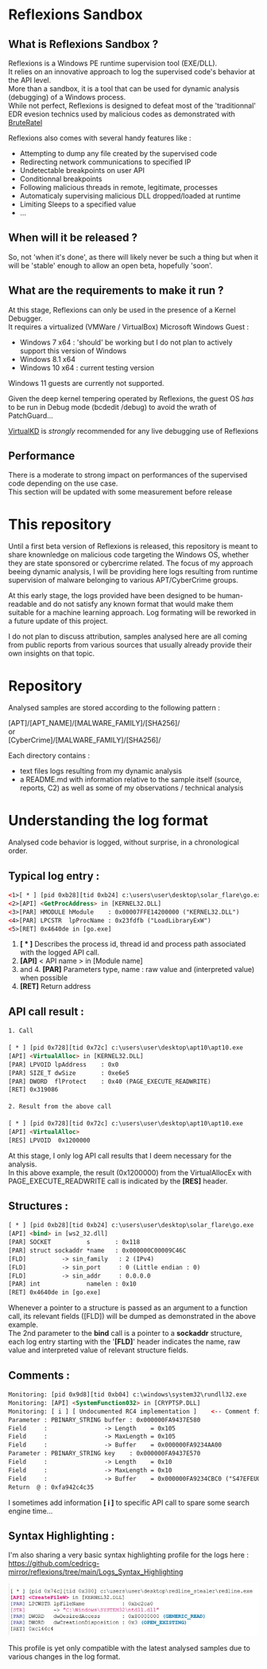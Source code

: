 # Reflexions Sandbox


## What is Reflexions Sandbox ?  

Reflexions is a Windows PE runtime supervision tool (EXE/DLL).  
It relies on an innovative approach to log the supervised code's behavior at the API level.  
More than a sandbox, it is a tool that can be used for dynamic analysis (debugging) of a Windows process.  
While not perfect, Reflexions is designed to defeat most of the 'traditionnal' EDR evesion technics used by malicious codes as demonstrated with [BruteRatel](https://cedricg-mirror.github.io/2025/03/21/BruteRatelReflexionsAnalysis.html)  

Reflexions also comes with several handy features like :  
- Attempting to dump any file created by the supervised code  
- Redirecting network communications to specified IP  
- Undetectable breakpoints on user API  
- Conditionnal breakpoints  
- Following malicious threads in remote, legitimate, processes  
- Automaticaly supervising malicious DLL dropped/loaded at runtime  
- Limiting Sleeps to a specified value
- ...  

## When will it be released ?  

So, not 'when it's done', as there will likely never be such a thing but when it will be 'stable' enough to allow an open beta, hopefully 'soon'.

## What are the requirements to make it run ?  

At this stage, Reflexions can only be used in the presence of a Kernel Debugger.  
It requires a virtualized (VMWare / VirtualBox) Microsoft Windows Guest :  

- Windows 7 x64 : 'should' be working but I do not plan to actively support this version of Windows
- Windows 8.1 x64 
- Windows 10 x64 : current testing version

Windows 11 guests are currently not supported.  

Given the deep kernel tempering operated by Reflexions, the guest OS *has* to be run in Debug mode (bcdedit /debug) to avoid the wrath of PatchGuard...  

[VirtualKD](https://github.com/4d61726b/VirtualKD-Redux) is *strongly* recommended for any live debugging use of Reflexions  

## Performance  

There is a moderate to strong impact on performances of the supervised code depending on the use case.  
This section will be updated with some measurement before release  

# This repository  

Until a first beta version of Reflexions is released, this repository is meant to share knownledge on malicious code targeting the Windows OS, whether they are state sponsored or cybercrime related.
The focus of my approach beeing dynamic analysis, I will be providing here logs resulting from runtime supervision of malware belonging to various APT/CyberCrime groups.

At this early stage, the logs provided have been designed to be human-readable and do not satisfy any known format that would make them suitable for a machine learning approach.
Log formating will be reworked in a future update of this project.

I do not plan to discuss attribution, samples analysed here are all coming from public reports from various sources that usually already provide their own insights on that topic.

# Repository

Analysed samples are stored according to the following pattern :  

[APT]/[APT_NAME]/[MALWARE_FAMILY]/[SHA256]/  
or  
[CyberCrime]/[MALWARE_FAMILY]/[SHA256]/  

Each directory contains : 
- text files logs resulting from my dynamic analysis 
- a README.md with information relative to the sample itself (source, reports, C2) as well as some of my observations / technical analysis 

# Understanding the log format

Analysed code behavior is logged, without surprise, in a chronological order.

## Typical log entry : 

```html
<1>[ * ] [pid 0xb28][tid 0xb24] c:\users\user\desktop\solar_flare\go.exe
<2>[API] <GetProcAddress> in [KERNEL32.DLL] 
<3>[PAR] HMODULE hModule    : 0x00007FFE14200000 ("KERNEL32.DLL")
<4>[PAR] LPCSTR  lpProcName : 0x23fdfb ("LoadLibraryExW")
<5>[RET] 0x4640de in [go.exe]
```

1. **[ * ]** Describes the process id, thread id and process path associated with the logged API call.
2. **[API]** < API name > in [Module name]
3. and 4. **[PAR]** Parameters type, name : raw value and (interpreted value) when possible
5. **[RET]** Return address

## API call result :

```html
1. Call

[ * ] [pid 0x728][tid 0x72c] c:\users\user\desktop\apt10\apt10.exe
[API] <VirtualAlloc> in [KERNEL32.DLL] 
[PAR] LPVOID lpAddress    : 0x0
[PAR] SIZE_T dwSize       : 0xe6e5
[PAR] DWORD  flProtect    : 0x40 (PAGE_EXECUTE_READWRITE)
[RET] 0x319086

2. Result from the above call

[ * ] [pid 0x728][tid 0x72c] c:\users\user\desktop\apt10\apt10.exe
[API] <VirtualAlloc>
[RES] LPVOID  0x1200000
```

At this stage, I only log API call results that I deem necessary for the analysis.  
In this above example, the result (0x1200000) from the VirtualAllocEx with PAGE_EXECUTE_READWRITE call is indicated by the **[RES]** header.

## Structures :

```html
[ * ] [pid 0xb28][tid 0xb24] c:\users\user\desktop\solar_flare\go.exe
[API] <bind> in [ws2_32.dll] 
[PAR] SOCKET          s       : 0x118
[PAR] struct sockaddr *name   : 0x000000C00009C46C
[FLD]          -> sin_family   : 2 (IPv4)
[FLD]          -> sin_port     : 0 (Little endian : 0)
[FLD]          -> sin_addr     : 0.0.0.0
[PAR] int             namelen : 0x10
[RET] 0x4640de in [go.exe]
```

Whenever a pointer to a structure is passed as an argument to a function call, its relevant fields ([FLD]) will be dumped as demonstrated in the above example.  
The 2nd parameter to the **bind** call is a pointer to a **sockaddr** structure, each log entry starting with the '**[FLD]**' header indicates the name, raw value and interpreted value of relevant structure fields.

## Comments :

```html
Monitoring: [pid 0x9d8][tid 0xb04] c:\windows\system32\rundll32.exe
Monitoring: [API] <SystemFunction032> in [CRYPTSP.DLL] 
Monitoring: [ i ] [ Undocumented RC4 implementation ]    <-- Comment field >
Parameter : PBINARY_STRING buffer : 0x000000FA9437E580
Field     :                -> Length    = 0x105
Field     :                -> MaxLength = 0x105
Field     :                -> Buffer    = 0x000000FA9234AA00 
Parameter : PBINARY_STRING key    : 0x000000FA9437E570
Field     :                -> Length    = 0x10
Field     :                -> MaxLength = 0x10
Field     :                -> Buffer    = 0x000000FA9234CBC0 ("S47EFEUO3D2O6641")
Return  @ : 0xfa942c4c35
```

I sometimes add information **[ i ]** to specific API call to spare some search engine time...

## Syntax Highlighting :  

I'm also sharing a very basic syntax highlighting profile for the logs here :  
https://github.com/cedricg-mirror/reflexions/tree/main/Logs_Syntax_Highlighting

![Alt text](Screenshots/syntax.jpg?raw=true "Basic Highlighting")

This profile is yet only compatible with the latest analysed samples due to various changes in the log format.
